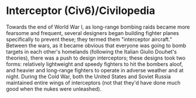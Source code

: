 # Interceptor (Civ6)/Civilopedia

Towards the end of World War I, as long-range bombing raids became more fearsome and frequent, several designers began building fighter planes specifically to prevent these; they termed them "interceptor aircraft." Between the wars, as it became obvious that everyone was going to bomb targets in each other's homelands (following the Italian Giulio Douhet's theories), there was a push to design interceptors; these designs took two forms: relatively lightweight and speedy fighters to hit the bombers aloof, and heavier and long-range fighters to operate in adverse weather and at night. During the Cold War, both the United States and Soviet Russia maintained entire wings of interceptors (not that they'd have done much good when the nukes were unleashed).